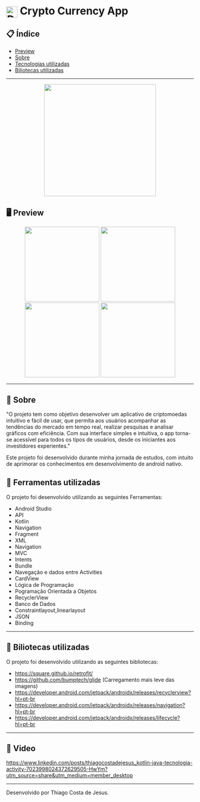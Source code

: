 
# <img align="center" alt="Daniel-HTML" height="30" width="30" src="https://cdn-icons-png.flaticon.com/512/1175/1175277.png"> Crypto Currency App 

<div align="center">
</div>

## 📋 Índice

- [Preview](#-Preview)
- [Sobre](#-Sobre)
- [Tecnologias utilizadas](#-Ferramentas-utilizadas)
- [Biliotecas utilizadas](#-Biliotecas-utilizadas)

---

<div align="center">

<img src="" width="300">


 </div>

## 🖥 Preview

<div align="center">

<img src="https://user-images.githubusercontent.com/93166095/218272506-b7650454-a152-4a62-80d4-4a2a3e395b99.png" width="200">
<img src="https://user-images.githubusercontent.com/93166095/218272512-788ab2aa-d42f-4bca-92dd-500ab4510309.png" width="200">
<img src="https://user-images.githubusercontent.com/93166095/218272510-6deebbf8-9595-4f56-9409-cefca9cd8ac0.png" width="200">
<img src="https://user-images.githubusercontent.com/93166095/218272511-62516470-13a3-4485-9816-e50001970019.png" width="200">








</div>

---

## 📖 Sobre


"O projeto tem como objetivo desenvolver um aplicativo de criptomoedas intuitivo e fácil de usar, que permita aos usuários acompanhar as tendências do mercado em tempo real, realizar pesquisas e analisar gráficos com eficiência. Com sua interface simples e intuitiva, o app torna-se acessível para todos os tipos de usuários, desde os iniciantes aos investidores experientes."

Este projeto foi desenvolvido durante minha jornada de estudos, com intuito de aprimorar os conhecimentos em desenvolvimento de android nativo.


## 🚀 Ferramentas utilizadas

O projeto foi desenvolvido utilizando as seguintes Ferramentas:

- Android Studio
- API
- Kotlin
- Navigation
- Fragment
- XML
- Navigation
- MVC
- Intents
- Bundle
- Navegação e dados entre Activities
- CardView
- Lógica de Programação
- Pogramação Orientada a Objetos
- RecyclerView
- Banco de Dados
- Constraintlayout,linearlayout
- JSON
- Binding




---

## 🚀 Biliotecas utilizadas

O projeto foi desenvolvido utilizando as seguintes bibliotecas:


- https://square.github.io/retrofit/ 
- https://github.com/bumptech/glide (Carregamento mais leve das imagens)
- https://developer.android.com/jetpack/androidx/releases/recyclerview?hl=pt-br
- https://developer.android.com/jetpack/androidx/releases/navigation?hl=pt-br
- https://developer.android.com/jetpack/androidx/releases/lifecycle?hl=pt-br



---

## 🚀 Video

 https://www.linkedin.com/posts/thiagocostadejesus_kotlin-java-tecnologia-activity-7023998024372629505-HwYm?utm_source=share&utm_medium=member_desktop

---

Desenvolvido por Thiago Costa de Jesus.
